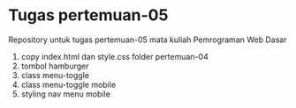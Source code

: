 # Tugas pertemuan-05

Repository untuk tugas pertemuan-05 mata kuliah Pemrograman Web Dasar
<ol>
<li>copy index.html dan style.css folder pertemuan-04</li>
<li>tombol hamburger</li>
<li>class menu-toggle</li>
<li>class menu-toggle mobile</li>
<li>styling nav menu mobile</li>
</ol>